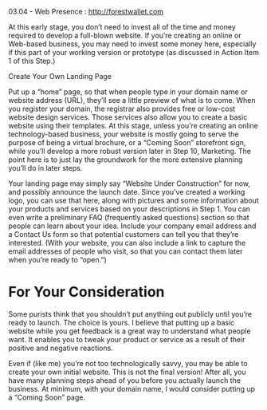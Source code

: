  03.04 - Web Presence : http://forestwallet.com
 
At this early stage, you don’t need to invest all of the time and money required to develop a full-blown website. If you’re creating an online or Web-based business, you may need to invest some money here, especially if this part of your working version or prototype (as discussed in Action Item 1 of this Step.)

Create Your Own Landing Page

Put up a “home” page, so that when people type in your domain name or website address (URL), they’ll see a little preview of what is to come. When you register your domain, the registrar also provides free or low-cost website design services. Those services also allow you to create a basic website using their templates. At this stage, unless you’re creating an online technology-based business, your website is mostly going to serve the purpose of being a virtual brochure, or a “Coming Soon” storefront sign, while you’ll develop a more robust version later in Step 10, Marketing. The point here is to just lay the groundwork for the more extensive planning you’ll do in later steps.

Your landing page may simply say “Website Under Construction” for now, and possibly announce the launch date. Since you’ve created a working logo, you can use that here, along with pictures and some information about your products and services based on your descriptions in Step 1. You can even write a preliminary FAQ (frequently asked questions) section so that people can learn about your idea. Include your company email address and a Contact Us form so that potential customers can tell you that they’re interested. (With your website, you can also include a link to capture the email addresses of people who visit, so that you can contact them later when you’re ready to “open.”)

# For Your Consideration

Some purists think that you shouldn’t put anything out publicly until you’re ready to launch. The choice is yours. I believe that putting up a basic website while you get feedback is a great way to understand what people want. It enables you to tweak your product or service as a result of their positive and negative reactions.

Even if (like me) you’re not too technologically savvy, you may be able to create your own initial website. This is not the final version! After all, you have many planning steps ahead of you before you actually launch the business. At minimum, with your domain name, I would consider putting up a “Coming Soon” page.

